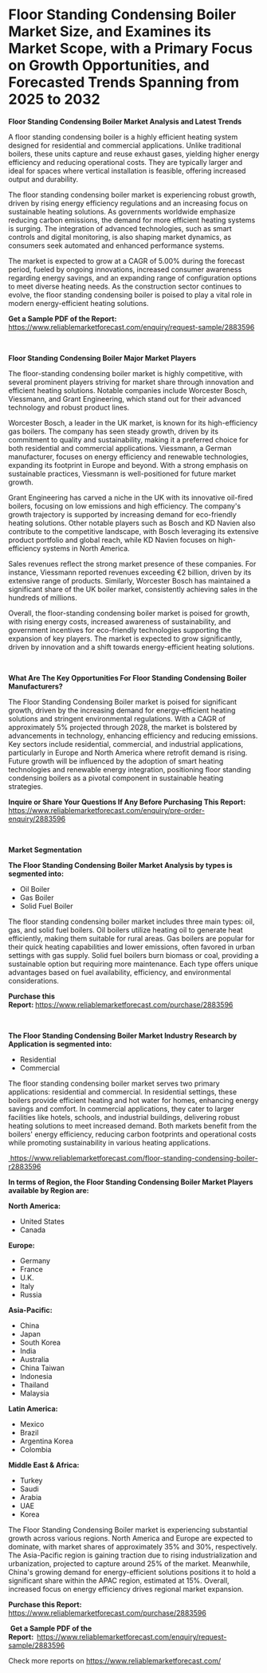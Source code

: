 <p><h1>Floor Standing Condensing Boiler Market Size, and Examines its Market Scope, with a Primary Focus on Growth Opportunities, and Forecasted Trends Spanning from 2025 to 2032</h1></p><p><strong>Floor Standing Condensing Boiler Market Analysis and Latest Trends</strong></p>
<p><p>A floor standing condensing boiler is a highly efficient heating system designed for residential and commercial applications. Unlike traditional boilers, these units capture and reuse exhaust gases, yielding higher energy efficiency and reducing operational costs. They are typically larger and ideal for spaces where vertical installation is feasible, offering increased output and durability.</p><p>The floor standing condensing boiler market is experiencing robust growth, driven by rising energy efficiency regulations and an increasing focus on sustainable heating solutions. As governments worldwide emphasize reducing carbon emissions, the demand for more efficient heating systems is surging. The integration of advanced technologies, such as smart controls and digital monitoring, is also shaping market dynamics, as consumers seek automated and enhanced performance systems. </p><p>The market is expected to grow at a CAGR of 5.00% during the forecast period, fueled by ongoing innovations, increased consumer awareness regarding energy savings, and an expanding range of configuration options to meet diverse heating needs. As the construction sector continues to evolve, the floor standing condensing boiler is poised to play a vital role in modern energy-efficient heating solutions.</p></p>
<p><strong>Get a Sample PDF of the Report:&nbsp;</strong> <a href="https://www.reliablemarketforecast.com/enquiry/request-sample/2883596?utm_campaign=2603&utm_medium=2&utm_source=Github&utm_content=ia&utm_term=13032025&utm_id=floor-standing-condensing-boiler">https://www.reliablemarketforecast.com/enquiry/request-sample/2883596</a></p>
<p>&nbsp;</p>
<p><strong>Floor Standing Condensing Boiler Major Market Players</strong></p>
<p><p>The floor-standing condensing boiler market is highly competitive, with several prominent players striving for market share through innovation and efficient heating solutions. Notable companies include Worcester Bosch, Viessmann, and Grant Engineering, which stand out for their advanced technology and robust product lines.</p><p>Worcester Bosch, a leader in the UK market, is known for its high-efficiency gas boilers. The company has seen steady growth, driven by its commitment to quality and sustainability, making it a preferred choice for both residential and commercial applications. Viessmann, a German manufacturer, focuses on energy efficiency and renewable technologies, expanding its footprint in Europe and beyond. With a strong emphasis on sustainable practices, Viessmann is well-positioned for future market growth.</p><p>Grant Engineering has carved a niche in the UK with its innovative oil-fired boilers, focusing on low emissions and high efficiency. The company's growth trajectory is supported by increasing demand for eco-friendly heating solutions. Other notable players such as Bosch and KD Navien also contribute to the competitive landscape, with Bosch leveraging its extensive product portfolio and global reach, while KD Navien focuses on high-efficiency systems in North America.</p><p>Sales revenues reflect the strong market presence of these companies. For instance, Viessmann reported revenues exceeding €2 billion, driven by its extensive range of products. Similarly, Worcester Bosch has maintained a significant share of the UK boiler market, consistently achieving sales in the hundreds of millions.</p><p>Overall, the floor-standing condensing boiler market is poised for growth, with rising energy costs, increased awareness of sustainability, and government incentives for eco-friendly technologies supporting the expansion of key players. The market is expected to grow significantly, driven by innovation and a shift towards energy-efficient heating solutions.</p></p>
<p>&nbsp;</p>
<p><strong>What Are The Key Opportunities For Floor Standing Condensing Boiler Manufacturers?</strong></p>
<p><p>The Floor Standing Condensing Boiler market is poised for significant growth, driven by the increasing demand for energy-efficient heating solutions and stringent environmental regulations. With a CAGR of approximately 5% projected through 2028, the market is bolstered by advancements in technology, enhancing efficiency and reducing emissions. Key sectors include residential, commercial, and industrial applications, particularly in Europe and North America where retrofit demand is rising. Future growth will be influenced by the adoption of smart heating technologies and renewable energy integration, positioning floor standing condensing boilers as a pivotal component in sustainable heating strategies.</p></p>
<p><strong>Inquire or Share Your Questions If Any Before Purchasing This Report:</strong> <a href="https://www.reliablemarketforecast.com/enquiry/pre-order-enquiry/2883596?utm_campaign=2603&utm_medium=2&utm_source=Github&utm_content=ia&utm_term=13032025&utm_id=floor-standing-condensing-boiler">https://www.reliablemarketforecast.com/enquiry/pre-order-enquiry/2883596</a></p>
<p>&nbsp;</p>
<p><strong>Market Segmentation</strong></p>
<p><strong>The Floor Standing Condensing Boiler Market Analysis by types is segmented into:</strong></p>
<p><ul><li>Oil Boiler</li><li>Gas Boiler</li><li>Solid Fuel Boiler</li></ul></p>
<p><p>The floor standing condensing boiler market includes three main types: oil, gas, and solid fuel boilers. Oil boilers utilize heating oil to generate heat efficiently, making them suitable for rural areas. Gas boilers are popular for their quick heating capabilities and lower emissions, often favored in urban settings with gas supply. Solid fuel boilers burn biomass or coal, providing a sustainable option but requiring more maintenance. Each type offers unique advantages based on fuel availability, efficiency, and environmental considerations.</p></p>
<p><strong>Purchase this Report:&nbsp;</strong><a href="https://www.reliablemarketforecast.com/purchase/2883596?utm_campaign=2603&utm_medium=2&utm_source=Github&utm_content=ia&utm_term=13032025&utm_id=floor-standing-condensing-boiler">https://www.reliablemarketforecast.com/purchase/2883596</a></p>
<p>&nbsp;</p>
<p><strong>The Floor Standing Condensing Boiler Market Industry Research by Application is segmented into:</strong></p>
<p><ul><li>Residential</li><li>Commercial</li></ul></p>
<p><p>The floor standing condensing boiler market serves two primary applications: residential and commercial. In residential settings, these boilers provide efficient heating and hot water for homes, enhancing energy savings and comfort. In commercial applications, they cater to larger facilities like hotels, schools, and industrial buildings, delivering robust heating solutions to meet increased demand. Both markets benefit from the boilers' energy efficiency, reducing carbon footprints and operational costs while promoting sustainability in various heating applications.</p></p>
<p><a href="https://www.reliablemarketforecast.com/floor-standing-condensing-boiler-r2883596?utm_campaign=2603&utm_medium=2&utm_source=Github&utm_content=ia&utm_term=13032025&utm_id=floor-standing-condensing-boiler">&nbsp;https://www.reliablemarketforecast.com/floor-standing-condensing-boiler-r2883596</a></p>
<p><strong>In terms of Region, the Floor Standing Condensing Boiler Market Players available by Region are:</strong></p>
<p>
    <p> <strong> North America: </strong>
        <ul>
            <li>United States</li>
            <li>Canada</li>
        </ul>
        </p> 
    <p> <strong> Europe: </strong>
        <ul>
            <li>Germany</li>
            <li>France</li>
            <li>U.K.</li>
            <li>Italy</li>
            <li>Russia</li>
        </ul>
        </p> 
    <p> <strong> Asia-Pacific: </strong>
        <ul>
            <li>China</li>
            <li>Japan</li>
            <li>South Korea</li>
            <li>India</li>
            <li>Australia</li>
            <li>China Taiwan</li>
            <li>Indonesia</li>
            <li>Thailand</li>
            <li>Malaysia</li>
        </ul>
        </p> 
    <p> <strong> Latin America: </strong>
        <ul>
            <li>Mexico</li>
            <li>Brazil</li>
            <li>Argentina Korea</li>
            <li>Colombia</li>
        </ul>
        </p> 
    <p> <strong> Middle East & Africa: </strong>
        <ul>
            <li>Turkey</li>
            <li>Saudi</li>
            <li>Arabia</li>
            <li>UAE</li>
            <li>Korea</li>
        </ul>
    </p>
    </p>
<p><p>The Floor Standing Condensing Boiler market is experiencing substantial growth across various regions. North America and Europe are expected to dominate, with market shares of approximately 35% and 30%, respectively. The Asia-Pacific region is gaining traction due to rising industrialization and urbanization, projected to capture around 25% of the market. Meanwhile, China's growing demand for energy-efficient solutions positions it to hold a significant share within the APAC region, estimated at 15%. Overall, increased focus on energy efficiency drives regional market expansion.</p></p>
<p><strong>Purchase this Report: </strong><a href="https://www.reliablemarketforecast.com/purchase/2883596?utm_campaign=2603&utm_medium=2&utm_source=Github&utm_content=ia&utm_term=13032025&utm_id=floor-standing-condensing-boiler">https://www.reliablemarketforecast.com/purchase/2883596</a></p>
<p>&nbsp;<strong>Get a Sample PDF of the Report:&nbsp;&nbsp;</strong><a href="https://www.reliablemarketforecast.com/enquiry/request-sample/2883596?utm_campaign=2603&utm_medium=2&utm_source=Github&utm_content=ia&utm_term=13032025&utm_id=floor-standing-condensing-boiler">https://www.reliablemarketforecast.com/enquiry/request-sample/2883596</a></p>
<p><strong></strong></p>
<p>Check more reports on <a href="https://www.reliablemarketforecast.com/?utm_campaign=2603&utm_medium=2&utm_source=Github&utm_content=ia&utm_term=13032025&utm_id=floor-standing-condensing-boiler">https://www.reliablemarketforecast.com/</a></p>